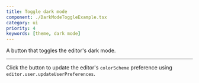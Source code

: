 ```yaml
---
title: Toggle dark mode
component: ./DarkModeToggleExample.tsx
category: ui
priority: 4
keywords: [theme, dark mode]
---
```


A button that toggles the editor's dark mode.

---

Click the button to update the editor's `colorScheme` preference using `editor.user.updateUserPreferences`.
